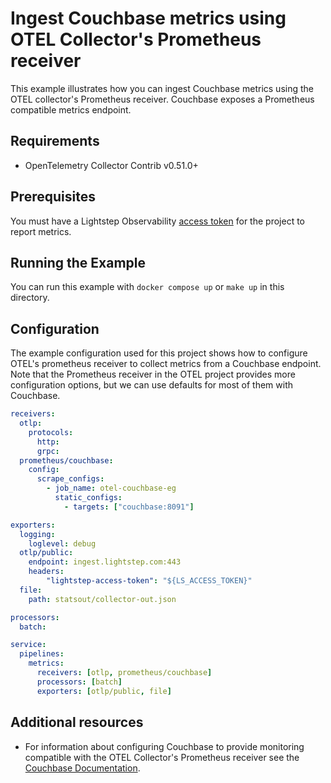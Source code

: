 # Ingest Couchbase metrics using OTEL Collector's Prometheus receiver

This example illustrates how you can ingest Couchbase metrics using the OTEL collector's Prometheus receiver. Couchbase exposes a Prometheus compatible metrics endpoint.

## Requirements

* OpenTelemetry Collector Contrib v0.51.0+

## Prerequisites

You must have a Lightstep Observability [access token](/docs/create-and-manage-access-tokens) for the project to report metrics.

## Running the Example

You can run this example with `docker compose up` or `make up` in this directory.

## Configuration

The example configuration used for this project shows how to configure OTEL's prometheus receiver to collect metrics from a Couchbase endpoint. Note that the Prometheus receiver in the OTEL project provides more configuration options, but we can use defaults for most of them with Couchbase.

``` yaml
receivers:
  otlp:
    protocols:
      http:
      grpc:
  prometheus/couchbase:
    config:
      scrape_configs:
        - job_name: otel-couchbase-eg
          static_configs:
            - targets: ["couchbase:8091"]

exporters:
  logging:
    loglevel: debug
  otlp/public:
    endpoint: ingest.lightstep.com:443
    headers:
        "lightstep-access-token": "${LS_ACCESS_TOKEN}"
  file:
    path: statsout/collector-out.json

processors:
  batch:

service:
  pipelines:
    metrics:
      receivers: [otlp, prometheus/couchbase]
      processors: [batch]
      exporters: [otlp/public, file]
```


## Additional resources

* For information about configuring Couchbase to provide monitoring compatible with the OTEL Collector's Prometheus receiver see the [Couchbase Documentation](https://docs.couchbase.com/operator/current/howto-prometheus.html).

